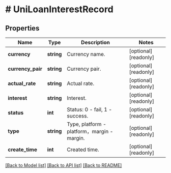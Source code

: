# # UniLoanInterestRecord

## Properties

Name | Type | Description | Notes
------------ | ------------- | ------------- | -------------
**currency** | **string** | Currency name. | [optional] [readonly] 
**currency_pair** | **string** | Currency pair. | [optional] [readonly] 
**actual_rate** | **string** | Actual rate. | [optional] [readonly] 
**interest** | **string** | Interest. | [optional] [readonly] 
**status** | **int** | Status: 0 - fail, 1 - success. | [optional] [readonly] 
**type** | **string** | Type, platform - platform，margin - margin. | [optional] [readonly] 
**create_time** | **int** | Created time. | [optional] [readonly] 

[[Back to Model list]](../../README.md#documentation-for-models) [[Back to API list]](../../README.md#documentation-for-api-endpoints) [[Back to README]](../../README.md)
